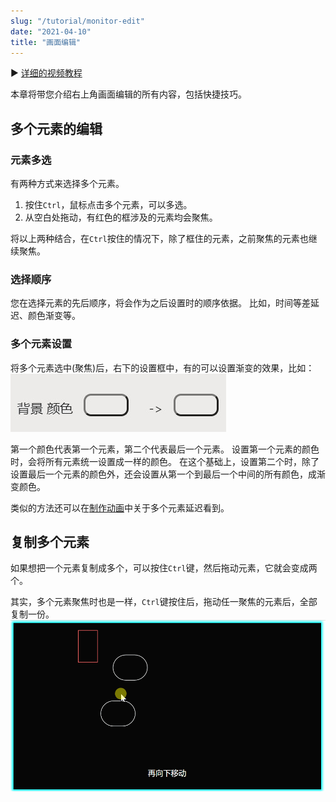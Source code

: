 ```yaml
---
slug: "/tutorial/monitor-edit"
date: "2021-04-10"
title: "画面编辑"
---
```


▶️ [详细的视频教程](https://www.bilibili.com/video/BV1aa411F7Y2?p=5)

本章将带您介绍右上角画面编辑的所有内容，包括快捷技巧。

## 多个元素的编辑

### 元素多选
有两种方式来选择多个元素。
1. 按住`Ctrl`，鼠标点击多个元素，可以多选。
2. 从空白处拖动，有红色的框涉及的元素均会聚焦。

将以上两种结合，在`Ctrl`按住的情况下，除了框住的元素，之前聚焦的元素也继续聚焦。

### 选择顺序
您在选择元素的先后顺序，将会作为之后设置时的顺序依据。
比如，时间等差延迟、颜色渐变等。

### 多个元素设置
将多个元素选中(聚焦)后，右下的设置框中，有的可以设置渐变的效果，比如：
![](../images/bg_colors_setting.jpg)

第一个颜色代表第一个元素，第二个代表最后一个元素。
设置第一个元素的颜色时，会将所有元素统一设置成一样的颜色。
在这个基础上，设置第二个时，除了设置最后一个元素的颜色外，还会设置从第一个到最后一个中间的所有颜色，成渐变颜色。

类似的方法还可以在[制作动画](/tutorial/make-animation)中关于多个元素延迟看到。

## 复制多个元素
如果想把一个元素复制成多个，可以按住`Ctrl`键，然后拖动元素，它就会变成两个。

其实，多个元素聚焦时也是一样，`Ctrl`键按住后，拖动任一聚焦的元素后，全部复制一份。
![](../images/copyByDrag.gif)
